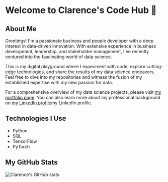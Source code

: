 # Welcome to Clarence's Code Hub 👋

## About Me
Greetings! I'm a passionate business and people developer with a deep interest in data-driven innovation. With extensive experience in business development, leadership, and stakeholder management, I've recently ventured into the fascinating world of data science.

This is my digital playground where I experiment with code, explore cutting-edge technologies, and share the results of my data science endeavors. Feel free to dive into my repositories and witness the fusion of my established expertise with my new passion for data.

For a comprehensive overview of my data science projects, please visit <a href="https://clarencemun.github.io/#">my portfolio page</a>. You can also learn more about my professional background on <a href="https://clarencemun.github.io">my LinkedIn profile</a>my LinkedIn profile.

## Technologies I Use
- Python
- SQL
- TensorFlow
- PyTorch

## My GitHub Stats
![Clarence's GitHub stats](https://github-readme-stats.vercel.app/api?username=clarencemun&show_icons=true)

